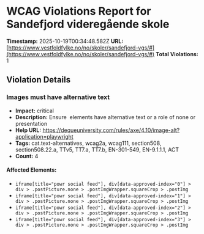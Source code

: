 # WCAG Violations Report for Sandefjord videregående skole

**Timestamp:** 2025-10-19T00:34:48.582Z
**URL:** [https://www.vestfoldfylke.no/no/skoler/sandefjord-vgs/#](https://www.vestfoldfylke.no/no/skoler/sandefjord-vgs/#)
**Total Violations:** 1

## Violation Details

### Images must have alternative text

- **Impact:** critical
- **Description:** Ensure <img> elements have alternative text or a role of none or presentation
- **Help URL:** https://dequeuniversity.com/rules/axe/4.10/image-alt?application=playwright
- **Tags:** cat.text-alternatives, wcag2a, wcag111, section508, section508.22.a, TTv5, TT7.a, TT7.b, EN-301-549, EN-9.1.1.1, ACT
- **Count:** 4

#### Affected Elements:

- `iframe[title="powr social feed"], div[data-approved-index="0"] > div > .postPicture.none > .postImgWrapper.squareCrop > .postImg`
- `iframe[title="powr social feed"], div[data-approved-index="1"] > div > .postPicture.none > .postImgWrapper.squareCrop > .postImg`
- `iframe[title="powr social feed"], div[data-approved-index="2"] > div > .postPicture.none > .postImgWrapper.squareCrop > .postImg`
- `iframe[title="powr social feed"], div[data-approved-index="3"] > div > .postPicture.none > .postImgWrapper.squareCrop > .postImg`
